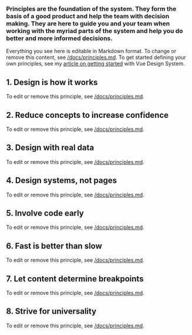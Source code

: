 ### Principles are the foundation of the system. They form the basis of a good product and help the team with decision making. They are here to guide you and your team when working with the myriad parts of the system and help you do better and more informed decisions.

Everything you see here is editable in Markdown format. To change or remove this content, see [/docs/principles.md](https://github.com/viljamis/vue-design-system/blob/master/docs/principles.md). To get started defining your own principles, see my [article on getting started](https://viljamis.com/2018/vue-design-system/) with Vue Design System.

## 1. Design is how it works

To edit or remove this principle, see [/docs/principles.md](https://github.com/viljamis/vue-design-system/blob/master/docs/principles.md).

## 2. Reduce concepts to increase confidence

To edit or remove this principle, see [/docs/principles.md](https://github.com/viljamis/vue-design-system/blob/master/docs/principles.md).

## 3. Design with real data

To edit or remove this principle, see [/docs/principles.md](https://github.com/viljamis/vue-design-system/blob/master/docs/principles.md).

## 4. Design systems, not pages

To edit or remove this principle, see [/docs/principles.md](https://github.com/viljamis/vue-design-system/blob/master/docs/principles.md).

## 5. Involve code early

To edit or remove this principle, see [/docs/principles.md](https://github.com/viljamis/vue-design-system/blob/master/docs/principles.md).

## 6. Fast is better than slow

To edit or remove this principle, see [/docs/principles.md](https://github.com/viljamis/vue-design-system/blob/master/docs/principles.md).

## 7. Let content determine breakpoints

To edit or remove this principle, see [/docs/principles.md](https://github.com/viljamis/vue-design-system/blob/master/docs/principles.md).

## 8. Strive for universality

To edit or remove this principle, see [/docs/principles.md](https://github.com/viljamis/vue-design-system/blob/master/docs/principles.md).
